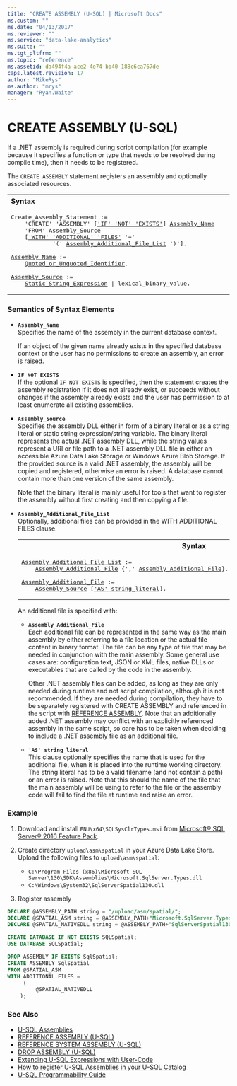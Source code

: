 ```yaml
---
title: "CREATE ASSEMBLY (U-SQL) | Microsoft Docs"
ms.custom: ""
ms.date: "04/13/2017"
ms.reviewer: ""
ms.service: "data-lake-analytics"
ms.suite: ""
ms.tgt_pltfrm: ""
ms.topic: "reference"
ms.assetid: da494f4a-ace2-4e74-bb40-188c6ca767de
caps.latest.revision: 17
author: "MikeRys"
ms.author: "mrys"
manager: "Ryan.Waite"
---
```

# CREATE ASSEMBLY (U-SQL)
If a .NET assembly is required during script compilation (for example because it specifies a function or type that needs to be resolved during compile time), then it needs to be registered.  

The `CREATE ASSEMBLY` statement registers an assembly and optionally associated resources.  

<table><th align="left">Syntax</th><tr><td><pre>
Create_Assembly_Statement :=                                                                             
    'CREATE' 'ASSEMBLY' [<a href="#INE">'IF' 'NOT' 'EXISTS'</a>] <a href="#ass_name">Assembly_Name</a>  
    'FROM' <a href="#ass_src">Assembly_Source</a>   
    [<a href="#w_add_fl">'WITH' 'ADDITIONAL' 'FILES'</a> '='   
            '(' <a href="#ass_add_fl">Assembly_Additional_File_List</a> ')'].<br /> 
<a href="#ass_name">Assembly_Name</a> :=
    <a href="u-sql-identifiers.md">Quoted_or_Unquoted_Identifier</a>.<br />
<a href="#ass_src">Assembly_Source</a> :=
    <a href="expressions-u-sql.md">Static_String_Expression</a> | lexical_binary_value.</pre></td></tr></table>
   
### Semantics of Syntax Elements  
- <a name="ass_name"></a>**`Assembly_Name`**  
  Specifies the name of the assembly in the current database context.  
  
  If an object of the given name already exists in the specified database context or the user has no permissions to create an assembly, an error is raised.  
  
-   <a name="INE"></a>**`IF NOT EXISTS`**    
    If the optional `IF NOT EXISTS` is specified, then the statement creates the assembly registration if it does not already exist, or succeeds without changes if the assembly already exists and the user has permission to at least enumerate all existing assemblies.  
  
- <a name="ass_src"></a>**`Assembly_Source`**  
  Specifies the assembly DLL either in form of a binary literal or as a string literal or static string expression/string variable. The binary literal represents the actual .NET assembly DLL, while the string values represent a URI or file path to a .NET assembly DLL file in either an accessible Azure Data Lake Storage or Windows Azure Blob Storage. If the provided source is a valid .NET assembly, the assembly will be copied and registered, otherwise an error is raised.  A database cannot contain more than one version of the same assembly.
    
  Note that the binary literal is mainly useful for tools that want to register the assembly without first creating and then copying a file.  
  
 <a name="w_add_fl"></a> 
- <a name="ass_add_fl"></a>**`Assembly_Additional_File_List`**  
  Optionally, additional files can be provided in the <a name="w_add_fl"></a>WITH ADDITIONAL FILES clause:  
  
  <table><th>Syntax</th><tr><td><pre>
  <a href="#ass_add_fl">Assembly_Additional_File_List</a> :=                                                                    
      <a href="#ass_add_f">Assembly_Additional_File</a> {',' <a href="#ass_add_f">Assembly_Additional_File</a>}.<br />                                                                                                    
  <a href="#ass_add_f">Assembly_Additional_File</a> :=  
      <a href="#ass_src">Assembly_Source</a> [<a href="#str_lit">'AS' string_literal</a>].</pre></td></tr></table>
 
  An additional file is specified with:   
  
  - <a name="ass_add_f"></a>**`Assembly_Additional_File`**   
    Each additional file can be represented in the same way as the main assembly by either referring to a file location or the actual file content in binary format. The file can be any type of file that may be needed in conjunction with the main assembly. Some general use cases are: configuration text, JSON or XML files, native DLLs or executables that are called by the code in the assembly.  
  
    Other .NET assembly files can be added, as long as they are only needed during runtime and not script compilation, although it is not recommended. If they are needed during compilation, they have to be separately registered with CREATE ASSEMBLY and referenced in the script with [REFERENCE ASSEMBLY](reference-assembly-u-sql.md). Note that an additionally added .NET assembly may conflict with an explicitly referenced assembly in the same script, so care has to be taken when deciding to include a .NET assembly file as an additional file.  
  
  - <a name="str_lit"></a>**`'AS' string_literal`**   
    This clause optionally specifies the name that is used for the additional file, when it is placed into the runtime working directory. The string literal has to be a valid filename (and not contain a path) or an error is raised. Note that this should the name of the file that the main assembly will be using to refer to the file or the assembly code will fail to find the file at runtime and raise an error.  
  
### Example  
1. Download and install `ENU\x64\SQLSysClrTypes.msi` 
from [Microsoft® SQL Server® 2016 Feature Pack](https://www.microsoft.com/en-us/download/details.aspx?id=52676).

2. Create directory `upload\asm\spatial` in your Azure Data Lake Store.  Upload the following files to `upload\asm\spatial`:
    * `C:\Program Files (x86)\Microsoft SQL Server\130\SDK\Assemblies\Microsoft.SqlServer.Types.dll`
    * `C:\Windows\System32\SqlServerSpatial130.dll`

3. Register assembly

```sql
DECLARE @ASSEMBLY_PATH string = "/upload/asm/spatial/";
DECLARE @SPATIAL_ASM string = @ASSEMBLY_PATH+"Microsoft.SqlServer.Types.dll";
DECLARE @SPATIAL_NATIVEDLL string = @ASSEMBLY_PATH+"SqlServerSpatial130.dll";

CREATE DATABASE IF NOT EXISTS SQLSpatial;
USE DATABASE SQLSpatial;

DROP ASSEMBLY IF EXISTS SqlSpatial;
CREATE ASSEMBLY SqlSpatial
FROM @SPATIAL_ASM
WITH ADDITIONAL FILES =
     (
         @SPATIAL_NATIVEDLL
    );
```
  
### See Also    
* [U-SQL Assemblies](u-sql-assemblies.md)
* [REFERENCE ASSEMBLY (U-SQL)](reference-assembly-u-sql.md)  
* [REFERENCE SYSTEM ASSEMBLY (U-SQL)](reference-system-assembly-u-sql.md)  
* [DROP ASSEMBLY (U-SQL)](drop-assembly-u-sql.md)  
* [Extending U-SQL Expressions with User-Code](extending-u-sql-expressions-with-user-code.md) 
* [How to register U-SQL Assemblies in your U-SQL Catalog](https://blogs.msdn.microsoft.com/azuredatalake/2016/08/26/how-to-register-u-sql-assemblies-in-your-u-sql-catalog/)
 * [U-SQL Programmability Guide](https://docs.microsoft.com/azure/data-lake-analytics/data-lake-analytics-u-sql-programmability-guide)

